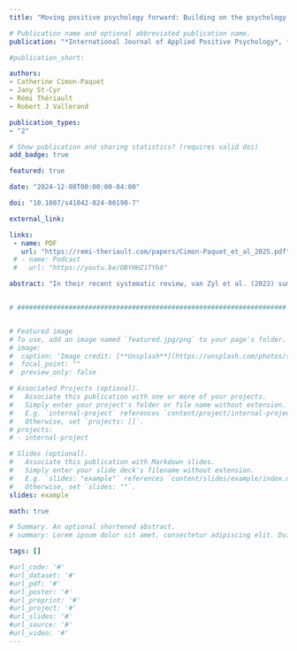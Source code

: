 ```yaml
---
title: "Moving positive psychology forward: Building on the psychology of passion"

# Publication name and optional abbreviated publication name.
publication: "*International Journal of Applied Positive Psychology*, *10*(14), 1-19. <a href='https://doi.org/10.1007/s41042-024-00198-7' target='_blank' rel='noopener noreferrer'>doi.org/10.1007/s41042-024-00198-7</a>"

#publication_short: 

authors:
- Catherine Cimon-Paquet
- Jany St-Cyr
- Rémi Thériault
- Robert J Vallerand

publication_types:
- "2"

# Show publication and sharing statistics? (requires valid doi)
add_badge: true

featured: true

date: "2024-12-08T00:00:00-04:00"

doi: "10.1007/s41042-024-00198-7"

external_link: 

links: 
 - name: PDF
   url: "https://remi-theriault.com/papers/Cimon‑Paquet_et_al_2025.pdf"
 # - name: Podcast
 #   url: "https://youtu.be/OBYHHZ1TYb8"

abstract: "In their recent systematic review, van Zyl et al. (2023) summarized contemporary critiques formulated toward the field of positive psychology. Within this research field, considerable differences exist with regard to the rigor of the methodological strategies used in each domain or subfield. These authors have identified six “broad critiques/criticisms” or overarching themes: “(a) positive psychology lacks proper theorizing and conceptual thinking; (b) the measurement of positive psychological constructs and the research methodologies are problematic; (c) positive psychology is a pseudoscience that lacks empirical evidence and shows poor replicability; (d) positive psychology lacks novelty and self-isolates from mainstream and general psychology; (e) positive psychology is a decontextualized neo-liberalist ideology that caused harm; and (f) positive psychology is a capitalistic venture” (van Zyl et al., 2023, p. 7). In this article, we use these six themes to allow us to identify some of the strengths and weaknesses of the Dualistic Model of Passion (Vallerand, 2015), thereby contributing to making recommendations as to how to improve the subfield of passion research. We believe that applying this systematic and critical analysis to other subfields of positive psychology should ultimately contribute to improving the future development of positive psychology as a whole."


# ####################################################################


# Featured image
# To use, add an image named `featured.jpg/png` to your page's folder. 
# image:
#  caption: 'Image credit: [**Unsplash**](https://unsplash.com/photos/s9CC2SKySJM)'
#  focal_point: ""
#  preview_only: false

# Associated Projects (optional).
#   Associate this publication with one or more of your projects.
#   Simply enter your project's folder or file name without extension.
#   E.g. `internal-project` references `content/project/internal-project/index.md`.
#   Otherwise, set `projects: []`.
# projects:
# - internal-project

# Slides (optional).
#   Associate this publication with Markdown slides.
#   Simply enter your slide deck's filename without extension.
#   E.g. `slides: "example"` references `content/slides/example/index.md`.
#   Otherwise, set `slides: ""`.
slides: example

math: true

# Summary. An optional shortened abstract.
# summary: Lorem ipsum dolor sit amet, consectetur adipiscing elit. Duis posuere tellus ac convallis placerat. Proin tincidunt magna sed ex sollicitudin condimentum.

tags: []

#url_code: '#'
#url_dataset: '#'
#url_pdf: '#'
#url_poster: '#'
#url_preprint: '#'
#url_project: '#'
#url_slides: '#'
#url_source: '#'
#url_video: '#'
---
```

